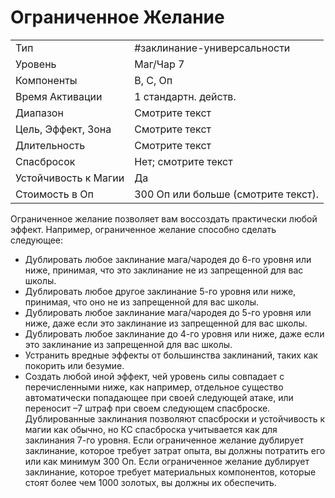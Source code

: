 
# Ограниченное Желание

|                      |                                     |
| -------------------- | ----------------------------------- |
| Тип                  | #заклинание-универсальности         | 
| Уровень              | Маг/Чар 7                           |
| Компоненты           | В, С, Оп                            |
| Время Активации      | 1 стандартн. действ.                |
| Диапазон             | Смотрите текст                      |
| Цель, Эффект, Зона   | Смотрите текст                      |
| Длительность         | Смотрите текст                      |
| Спасбросок           | Нет; смотрите текст                 |
| Устойчивость к Магии | Да                                  |
| Стоимость в Оп       | 300 Оп или больше (смотрите текст). |

Ограниченное желание позволяет вам воссоздать практически любой эффект. Например, ограниченное желание способно сделать следующее:
- Дублировать любое заклинание мага/чародея до 6-го уровня или ниже, принимая, что это заклинание не из запрещенной для вас школы.
- Дублировать любое другое заклинание 5-го уровня или ниже, принимая, что оно не из запрещенной для вас школы.
- Дублировать любое заклинание мага/чародея до 5-го уровня или ниже, даже если это заклинание из запрещенной для вас школы.
- Дублировать любое заклинание до 4-го уровня или ниже, даже если это заклинание из запрещенной для вас школы.
- Устранить вредные эффекты от большинства заклинаний, таких как покорить или безумие.
- Создать любой иной эффект, чей уровень силы совпадает с перечисленными ниже, как например, отдельное существо автоматически попадающее при своей следующей атаке, или переносит –7 штраф при своем следующем спасброске. Дублированные заклинания позволяют спасброски и устойчивость к магии как обычно, но КС спасброска учитывается как для заклинания 7-го уровня. Если ограниченное желание дублирует заклинание, которое требует затрат опыта, вы должны потратить его или как минимум 300 Оп. Если ограниченное желание дублирует заклинание, которое требует материальных компонентов, которые стоят более чем 1000 золотых, вы должны их обеспечить.
